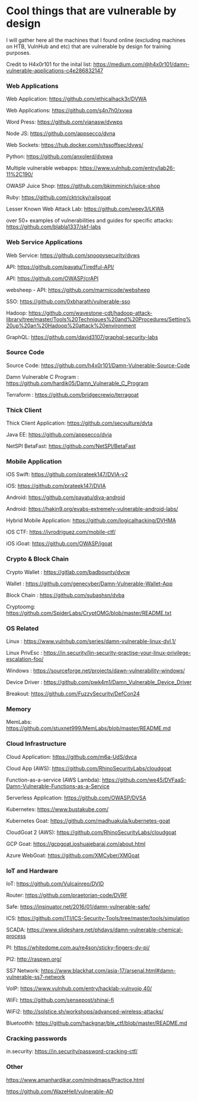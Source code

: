 # Cool things that are vulnerable by design
I will gather here all the machines that I found online (excluding machines on HTB, VulnHub and etc) that are vulnerable by design for training purposes.

Credit to H4x0r101 for the inital list: https://medium.com/@h4x0r101/damn-vulnerable-applications-c4e286832147




### Web Applications

Web Application: https://github.com/ethicalhack3r/DVWA

Web Applications: https://github.com/s4n7h0/xvwa 

Word Press: https://github.com/vianasw/dvwps 

Node JS: https://github.com/appsecco/dvna 

Web Sockets: https://hub.docker.com/r/tssoffsec/dvws/ 

Python: https://github.com/anxolerd/dvpwa 

Multiple vulnerable webapps: https://www.vulnhub.com/entry/lab26-11%2C190/

OWASP Juice Shop: https://github.com/bkimminich/juice-shop

Ruby: https://github.com/cktricky/railsgoat

Lesser Known Web Attack Lab: https://github.com/weev3/LKWA

over 50+ examples of vulnerabilities and guides for specific attacks: https://github.com/blabla1337/skf-labs




### Web Service Applications

Web Service: https://github.com/snoopysecurity/dvws 

API: https://github.com/payatu/Tiredful-API/

API: https://github.com/OWASP/crAPI

websheep - API: https://github.com/marmicode/websheep

SSO: https://github.com/0xbharath/vulnerable-sso

Hadoop: https://github.com/wavestone-cdt/hadoop-attack-library/tree/master/Tools%20Techniques%20and%20Procedures/Setting%20up%20an%20Hadoop%20attack%20environment

GraphQL: https://github.com/david3107/graphql-security-labs


### Source Code

Source Code: https://github.com/h4x0r101/Damn-Vulnerable-Source-Code 

Damn Vulnerable C Program : https://github.com/hardik05/Damn_Vulnerable_C_Program
 
Terraform : https://github.com/bridgecrewio/terragoat


### Thick Client

Thick Client Application: https://github.com/secvulture/dvta 

Java EE: https://github.com/appsecco/dvja 

NetSPI BetaFast: https://github.com/NetSPI/BetaFast
 


### Mobile Application

iOS Swift: https://github.com/prateek147/DVIA-v2 

iOS: https://github.com/prateek147/DVIA 

Android: https://github.com/payatu/diva-android 

Android: https://hakin9.org/evabs-extremely-vulnerable-android-labs/ 

Hybrid Mobile Application: https://github.com/logicalhacking/DVHMA 
 
iOS CTF: https://ivrodriguez.com/mobile-ctf/

iOS iGoat: https://github.com/OWASP/igoat


### Crypto & Block Chain

Crypto Wallet : https://gitlab.com/badbounty/dvcw 

Wallet : https://github.com/genecyber/Damn-Vulnerable-Wallet-App 

Block Chain : https://github.com/subashsn/dvba 

Cryptoomg: https://github.com/SpiderLabs/CryptOMG/blob/master/README.txt 
 


### OS Related

Linux : https://www.vulnhub.com/series/damn-vulnerable-linux-dvl,1/ 

Linux PrivEsc : https://in.security/lin-security-practise-your-linux-privilege-escalation-foo/

Windows : https://sourceforge.net/projects/dawn-vulnerability-windows/ 

Device Driver : https://github.com/pwk4m1/Damn_Vulnerable_Device_Driver 

Breakout: https://github.com/FuzzySecurity/DefCon24 
 


### Memory

MemLabs: https://github.com/stuxnet999/MemLabs/blob/master/README.md


### Cloud Infrastructure

Cloud Application: https://github.com/m6a-UdS/dvca 

Cloud App (AWS): https://github.com/RhinoSecurityLabs/cloudgoat 

Function-as-a-service (AWS Lambda): https://github.com/we45/DVFaaS-Damn-Vulnerable-Functions-as-a-Service 

Serverless Application: https://github.com/OWASP/DVSA 

Kubernetes: https://www.bustakube.com/  

Kubernetes Goat: https://github.com/madhuakula/kubernetes-goat

CloudGoat 2 (AWS): https://github.com/RhinoSecurityLabs/cloudgoat
 
GCP Goat: https://gcpgoat.joshuajebaraj.com/about.html

Azure WebGoat: https://github.com/XMCyber/XMGoat

### IoT and Hardware

IoT: https://github.com/Vulcainreo/DVID 

Router: https://github.com/praetorian-code/DVRF 

Safe: https://insinuator.net/2016/01/damn-vulnerable-safe/ 


ICS: https://github.com/ITI/ICS-Security-Tools/tree/master/tools/simulation 

SCADA: https://www.slideshare.net/phdays/damn-vulnerable-chemical-process 

PI: https://whitedome.com.au/re4son/sticky-fingers-dv-pi/ 

PI2: http://raspwn.org/ 

SS7 Network: https://www.blackhat.com/asia-17/arsenal.html#damn-vulnerable-ss7-network 

VoIP: https://www.vulnhub.com/entry/hacklab-vulnvoip,40/ 

WiFi: https://github.com/sensepost/shinai-fi 

WiFi2: http://solstice.sh/workshops/advanced-wireless-attacks/

Bluetoothh: https://github.com/hackgnar/ble_ctf/blob/master/README.md


### Cracking passwords

in.security: https://in.security/password-cracking-ctf/




### Other

https://www.amanhardikar.com/mindmaps/Practice.html 

https://github.com/WazeHell/vulnerable-AD

